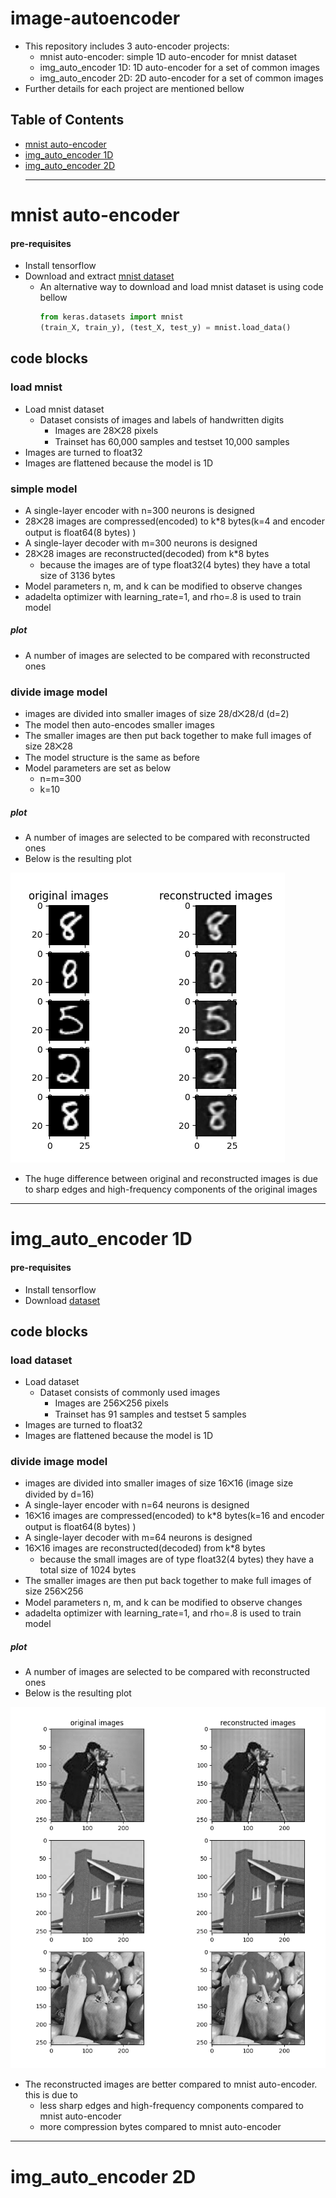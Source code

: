 # image-autoencoder
+ This repository includes 3 auto-encoder projects:
    + mnist auto-encoder: simple 1D auto-encoder for mnist dataset
    + img_auto_encoder 1D: 1D auto-encoder for a set of common images
    + img_auto_encoder 2D: 2D auto-encoder for a set of common images
+ Further details for each project are mentioned bellow
## Table of Contents
+ [mnist auto-encoder](#mnist-auto-encoder)
+ [img_auto_encoder 1D](#img_auto_encoder-1d)
+ [img_auto_encoder 2D](#img_auto_encoder-2d)
  ***
# mnist auto-encoder
#### pre-requisites
+ Install tensorflow
+ Download and extract [mnist dataset](https://github.com/FarzamD/image-autoencoder/blob/main/mnist%20data.zip)
    + An alternative way to download and load mnist dataset is using code bellow
      ```python
      from keras.datasets import mnist
      (train_X, train_y), (test_X, test_y) = mnist.load_data()
## code blocks
### load mnist
+ Load mnist dataset
    + Dataset consists of images and labels of handwritten digits  
        + Images are 28⨉28 pixels
        + Trainset has 60,000 samples and testset 10,000 samples
+ Images are turned to float32
+ Images are flattened because the model is 1D
### simple model
+ A single-layer encoder with n=300 neurons is designed
+ 28⨉28 images are compressed(encoded) to k*8 bytes(k=4 and encoder output is float64(8 bytes) ) 
+ A single-layer decoder with m=300 neurons is designed
+ 28⨉28 images are reconstructed(decoded) from k*8 bytes
    + because the images are of type float32(4 bytes) they have a total size of 3136 bytes
+ Model parameters n, m, and k can be modified to observe changes
+ adadelta optimizer with learning_rate=1, and rho=.8 is used to train model
##### plot
+ A number of images are selected to be compared with reconstructed ones
### divide image model
+ images are divided into smaller images of size 28/d⨉28/d (d=2)
+ The model then auto-encodes smaller images
+ The smaller images are then put back together to make full images of size 28⨉28
+ The model structure is the same as before
+ Model parameters are set as below
    + n=m=300
    + k=10
##### plot
+ A number of images are selected to be compared with reconstructed ones
+ Below is the resulting plot 
  
![mnist auto-encoder plot](https://github.com/FarzamD/image-autoencoder/blob/main/readme-files/mnist-ae.PNG "auto-encoder plot")

+ The huge difference between original and reconstructed images is due to sharp edges and high-frequency components of the original images

***

# img_auto_encoder 1D

#### pre-requisites
+ Install tensorflow
+ Download [dataset](https://github.com/FarzamD/image-autoencoder/blob/main/mnist%20data.zip)

## code blocks
### load dataset
+ Load dataset
    + Dataset consists of commonly used images  
        + Images are 256⨉256 pixels
        + Trainset has 91 samples and testset 5 samples
+ Images are turned to float32
+ Images are flattened because the model is 1D
### divide image model
+ images are divided into smaller images of size 16⨉16 (image size divided by d=16)
+ A single-layer encoder with n=64 neurons is designed
+ 16⨉16 images are compressed(encoded) to k*8 bytes(k=16 and encoder output is float64(8 bytes) ) 
+ A single-layer decoder with m=64 neurons is designed
+ 16⨉16 images are reconstructed(decoded) from k*8 bytes
    + because the small images are of type float32(4 bytes) they have a total size of 1024 bytes
+ The smaller images are then put back together to make full images of size 256⨉256
+ Model parameters n, m, and k can be modified to observe changes
+ adadelta optimizer with learning_rate=1, and rho=.8 is used to train model
##### plot
+ A number of images are selected to be compared with reconstructed ones
+ Below is the resulting plot 
  
![1d auto-encoder plot](https://github.com/FarzamD/image-autoencoder/blob/main/readme-files/1d-ae.PNG "1d auto-encoder plot")

+ The reconstructed images are better compared to mnist auto-encoder. this is due to
    +  less sharp edges and high-frequency components compared to mnist auto-encoder
    +  more compression bytes  compared to mnist auto-encoder


***
# img_auto_encoder 2D
